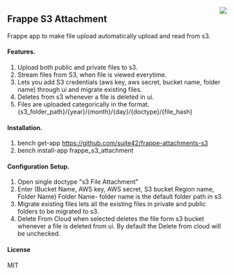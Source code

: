 <a href="https://zerodha.tech"><img src="https://zerodha.tech/static/images/github-badge.svg" align="right" /></a>

## Frappe S3 Attachment

Frappe app to make file upload automatically upload and read from s3.

#### Features.

1. Upload both public and private files to s3.
2. Stream files from S3, when file is viewed everytime.
3. Lets you add S3 credentials
    (aws key, aws secret, bucket name, folder name) through ui and migrate existing
    files.
4. Deletes from s3 whenever a file is deleted in ui.
5. Files are uploaded categorically in the format.
    {s3_folder_path}/{year}/{month}/{day}/{doctype}/{file_hash}

#### Installation.

1. bench get-app https://github.com/suite42/frappe-attachments-s3
2. bench install-app frappe_s3_attachment

#### Configuration Setup.

1. Open single doctype "s3 File Attachment"
2. Enter (Bucket Name, AWS key, AWS secret, S3 bucket Region name, Folder Name)
    Folder Name- folder name is the default folder path in s3.
3. Migrate existing files lets all the existing files in private and public folders
    to be migrated to s3.
4. Delete From Cloud when selected deletes the file form s3 bucket whenever a file
    is deleted from ui. By default the Delete from cloud will be unchecked.

#### License

MIT
